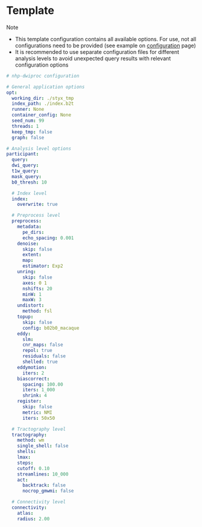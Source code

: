 # Template

> [!NOTE]
>
> - This template configuration contains all available options. For use, not all configurations need to be provided
>   (see example on [configuration](./) page)
> - It is recommended to use separate configuration files for different analysis levels to avoid unexpected query
> results with relevant configuration options

```yaml
# nhp-dwiproc configuration

# General application options
opt:
  working_dir: ./styx_tmp
  index_path: ./index.b2t
  runner: None
  container_config: None
  seed_num: 99
  threads: 1
  keep_tmp: false
  graph: false

# Analysis level options
participant:
  query:
  dwi_query:
  t1w_query:
  mask_query:
  b0_thresh: 10

  # Index level
  index:
    overwrite: true

  # Preprocess level
  preprocess:
    metadata:
      pe_dirs:
      echo_spacing: 0.001
    denoise:
      skip: false
      extent:
      map:
      estimator: Exp2
    unring:
      skip: false
      axes: 0 1
      nshifts: 20
      minW: 1
      maxW: 3
    undistort:
      method: fsl
    topup:
      skip: false
      config: b02b0_macaque
    eddy:
      slm:
      cnr_maps: false
      repol: true
      residuals: false
      shelled: true
    eddymotion:
      iters: 2
    biascorrect:
      spacing: 100.00
      iters: 1_000
      shrink: 4
    register:
      skip: false
      metric: NMI
      iters: 50x50

  # Tractography level
  tractography:
    method: wm
    single_shell: false
    shells:
    lmax:
    steps:
    cutoff: 0.10
    streamlines: 10_000
    act:
      backtrack: false
      nocrop_gmwmi: false

  # Connectivity level
  connectivity:
    atlas:
    radius: 2.00
```
